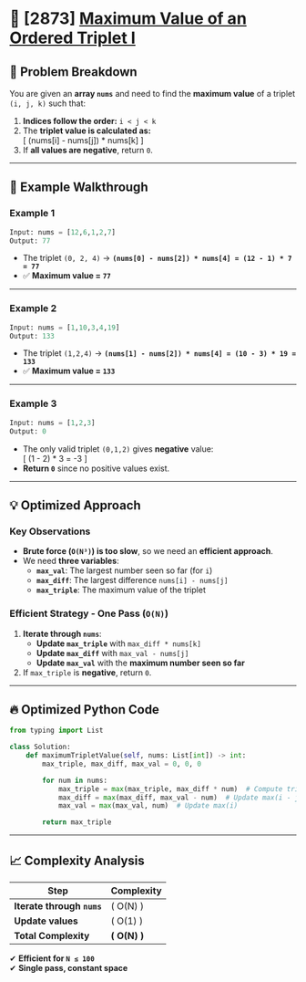 # 🚀 [2873] [Maximum Value of an Ordered Triplet I](../easy/2873.py)

## 📝 Problem Breakdown

You are given an **array `nums`** and need to find the **maximum value** of a triplet `(i, j, k)` such that:

1. **Indices follow the order:** `i < j < k`
2. The **triplet value is calculated as:**  
   \[
   (nums[i] - nums[j]) \* nums[k]
   \]
3. If **all values are negative**, return `0`.

---

## 🔹 Example Walkthrough

### **Example 1**

```python
Input: nums = [12,6,1,2,7]
Output: 77
```

-   The triplet `(0, 2, 4)` → **`(nums[0] - nums[2]) * nums[4] = (12 - 1) * 7 = 77`**
-   ✅ **Maximum value = `77`**

---

### **Example 2**

```python
Input: nums = [1,10,3,4,19]
Output: 133
```

-   The triplet `(1,2,4)` → **`(nums[1] - nums[2]) * nums[4] = (10 - 3) * 19 = 133`**
-   ✅ **Maximum value = `133`**

---

### **Example 3**

```python
Input: nums = [1,2,3]
Output: 0
```

-   The only valid triplet `(0,1,2)` gives **negative** value:  
    \[
    (1 - 2) \* 3 = -3
    \]
-   **Return `0`** since no positive values exist.

---

## 💡 Optimized Approach

### **Key Observations**

-   **Brute force (`O(N³)`) is too slow**, so we need an **efficient approach**.
-   We need **three variables**:
    -   **`max_val`**: The largest number seen so far (for `i`)
    -   **`max_diff`**: The largest difference `nums[i] - nums[j]`
    -   **`max_triple`**: The maximum value of the triplet

### **Efficient Strategy - One Pass (`O(N)`)**

1. **Iterate through `nums`**:
    - **Update `max_triple`** with `max_diff * nums[k]`
    - **Update `max_diff`** with `max_val - nums[j]`
    - **Update `max_val`** with the **maximum number seen so far**
2. If `max_triple` is **negative**, return `0`.

---

## 🔥 Optimized Python Code

```python
from typing import List

class Solution:
    def maximumTripletValue(self, nums: List[int]) -> int:
        max_triple, max_diff, max_val = 0, 0, 0

        for num in nums:
            max_triple = max(max_triple, max_diff * num)  # Compute triplet value
            max_diff = max(max_diff, max_val - num)  # Update max(i - j)
            max_val = max(max_val, num)  # Update max(i)

        return max_triple
```

---

## 📈 Complexity Analysis

| Step                       | Complexity     |
| -------------------------- | -------------- |
| **Iterate through `nums`** | \( O(N) \)     |
| **Update values**          | \( O(1) \)     |
| **Total Complexity**       | **\( O(N) \)** |

✔ **Efficient for `N ≤ 100`**  
✔ **Single pass, constant space**
